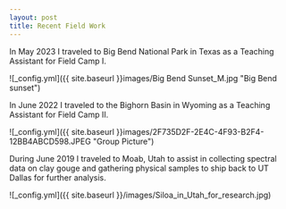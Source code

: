 ```yaml
---
layout: post
title: Recent Field Work
---
```

In May 2023 I traveled to Big Bend National Park in Texas as a Teaching Assistant for Field Camp I.

![_config.yml]({{ site.baseurl }}images/Big Bend Sunset_M.jpg "Big Bend sunset")


In June 2022 I traveled to the Bighorn Basin in Wyoming as a Teaching Assistant for Field Camp II.

![_config.yml]({{ site.baseurl }}images/2F735D2F-2E4C-4F93-B2F4-12BB4ABCD598.JPEG "Group Picture")

During June 2019 I traveled to Moab, Utah to assist in collecting spectral data on clay gouge and gathering physical samples to ship back to UT Dallas for further analysis.

![_config.yml]({{ site.baseurl }}/images/Siloa_in_Utah_for_research.jpg)
